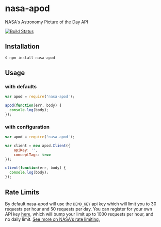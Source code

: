 # nasa-apod
NASA's Astronomy Picture of the Day API

[![Build Status](https://travis-ci.org/hodavidhara/nasa-apod.svg?branch=develop)](https://travis-ci.org/hodavidhara/nasa-apod)

## Installation

```bash
$ npm install nasa-apod
```

## Usage
### with defaults
```javascript
var apod = require('nasa-apod');

apod(function(err, body) {
  console.log(body);
});
```

### with configuration
```javascript
var apod = require('nasa-apod');

var client = new apod.Client({
    apiKey: '',
    conceptTags: true
});

client(function(err, body) {
  console.log(body);
});
```

## Rate Limits
By default nasa-apod will use the `DEMO_KEY` api key which will limit you to 30
requests per hour and 50 requests per day. You can register for your own API key
[here](https://api.nasa.gov/index.html#apply-for-an-api-key), which will bump your
limit up to 1000 requests per hour, and no daily limit. [See more on NASA's rate
limiting.](https://api.nasa.gov/api.html#web-service-rate-limits)